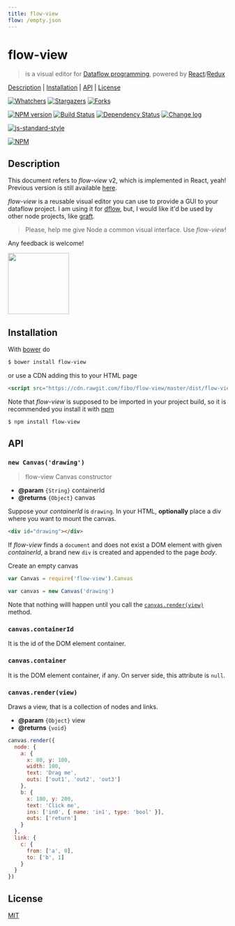 ```yaml
---
title: flow-view
flow: /empty.json
---
```

# flow-view

> is a visual editor for [Dataflow programming][dataflow_wikipedia], powered by [React]/[Redux]

[Description](#description) |
[Installation](#installation) |
[API](#api) |
[License](#license)

[![Whatchers](http://g14n.info/svg/github/watchers/flow-view.svg)](https://github.com/fibo/flow-view/watchers) [![Stargazers](http://g14n.info/svg/github/stars/flow-view.svg)](https://github.com/fibo/flow-view/stargazers) [![Forks](http://g14n.info/svg/github/forks/flow-view.svg)](https://github.com/fibo/flow-view/network/members)

[![NPM version](https://badge.fury.io/js/flow-view.svg)](http://badge.fury.io/js/flow-view) [![Build Status](https://travis-ci.org/fibo/flow-view.svg?branch=master)](https://travis-ci.org/fibo/flow-view?branch=master) [![Dependency Status](https://david-dm.org/fibo/flow-view.svg)](https://david-dm.org/fibo/flow-view) [![Change log](https://img.shields.io/badge/change-log-blue.svg)](http://g14n.info/flow-view/changelog)

[![js-standard-style](https://cdn.rawgit.com/feross/standard/master/badge.svg)](https://github.com/feross/standard)

[![NPM](https://nodei.co/npm-dl/flow-view.png)](https://nodei.co/npm-dl/flow-view/)

## Description

This document refers to *flow-view* v2, which is implemented
in React, yeah! Previous version is still available [here](https://github.com/fibo/flow-view/tree/v1.2.1).

*flow-view* is a reusable visual editor you can use to provide a GUI to your dataflow project. I am using it for [dflow], but, I would like it'd be used by other node projects, like [graft](https://github.com/GraftJS/graft).

> Please, help me give Node a common visual interface. Use *flow-view*!

Any feedback is welcome!

<p><a href="http://codepen.io/fibo/pen/qNNmdd/"><img src="http://blog.codepen.io/wp-content/uploads/2012/06/TryItOn-CodePen.svg" style="width: 10em; height: auto;" /></a></p>

## Installation

With [bower](http://bower.io/) do

```bash
$ bower install flow-view
```

or use a CDN adding this to your HTML page

```html
<script src="https://cdn.rawgit.com/fibo/flow-view/master/dist/flow-view.min.js"></script>
```

Note that *flow-view* is supposed to be imported in your project build,
so it is recommended you install it with [npm](https://npmjs.org/)

```bash
$ npm install flow-view
```

## API

### `new Canvas('drawing')`

> flow-view Canvas constructor

* **@param** `{String}` containerId
* **@returns** `{Object}` canvas

Suppose your *containerId* is `drawing`.
In your HTML, **optionally** place a div where you want to mount the canvas.

```html
<div id="drawing"></div>
```

If *flow-view* finds a `document` and does not exist a DOM element
with given *containerId*, a brand new `div` is created and appended
to the page *body*.

Create an empty canvas

```javascript
var Canvas = require('flow-view').Canvas

var canvas = new Canvas('drawing')
```

Note that nothing willl happen until you call the [`canvas.render(view)`](#canvasrenderview) method.

### `canvas.containerId`

It is the id of the DOM element container.

### `canvas.container`

It is the DOM element container, if any. On server side, this attribute is `null`.

### `canvas.render(view)`

Draws a view, that is a collection of nodes and links.

* **@param** `{Object}` view
* **@returns** `{void}`

```javascript
canvas.render({
  node: {
    a: {
      x: 80, y: 100,
      width: 100,
      text: 'Drag me',
      outs: ['out1', 'out2', 'out3']
    },
    b: {
      x: 180, y: 200,
      text: 'Click me',
      ins: ['in0', { name: 'in1', type: 'bool' }],
      outs: ['return']
    }
  },
  link: {
    c: {
      from: ['a', 0],
      to: ['b', 1]
    }
  }
})
```

## License

[MIT](http://g14n.info/mit-license)

[dflow]: http://g14n.info/dflow "dflow"
[dataflow_wikipedia]: https://en.wikipedia.org/wiki/Dataflow_programming "Dataflow programming"
[React]: https://facebook.github.io/react/
[Redux]: http://redux.js.org/
